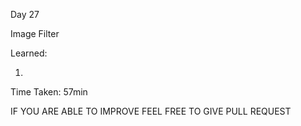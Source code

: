 Day 27

Image Filter

Learned:

1. 


Time Taken:
57min


IF YOU ARE ABLE TO IMPROVE FEEL FREE TO GIVE PULL REQUEST
